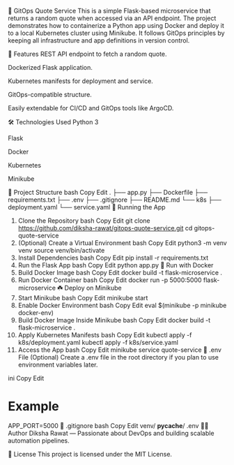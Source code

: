 🎵 GitOps Quote Service
This is a simple Flask-based microservice that returns a random quote when accessed via an API endpoint. The project demonstrates how to containerize a Python app using Docker and deploy it to a local Kubernetes cluster using Minikube. It follows GitOps principles by keeping all infrastructure and app definitions in version control.

🚀 Features
REST API endpoint to fetch a random quote.

Dockerized Flask application.

Kubernetes manifests for deployment and service.

GitOps-compatible structure.

Easily extendable for CI/CD and GitOps tools like ArgoCD.

🛠️ Technologies Used
Python 3

Flask

Docker

Kubernetes

Minikube

📁 Project Structure
bash
Copy
Edit
.
├── app.py
├── Dockerfile
├── requirements.txt
├── .env
├── .gitignore
├── README.md
└── k8s
    ├── deployment.yaml
    └── service.yaml
🧪 Running the App
1. Clone the Repository
bash
Copy
Edit
git clone https://github.com/diksha-rawat/gitops-quote-service.git
cd gitops-quote-service
2. (Optional) Create a Virtual Environment
bash
Copy
Edit
python3 -m venv venv
source venv/bin/activate
3. Install Dependencies
bash
Copy
Edit
pip install -r requirements.txt
4. Run the Flask App
bash
Copy
Edit
python app.py
🐳 Run with Docker
1. Build Docker Image
bash
Copy
Edit
docker build -t flask-microservice .
2. Run Docker Container
bash
Copy
Edit
docker run -p 5000:5000 flask-microservice
☘️ Deploy on Minikube
1. Start Minikube
bash
Copy
Edit
minikube start
2. Enable Docker Environment
bash
Copy
Edit
eval $(minikube -p minikube docker-env)
3. Build Docker Image Inside Minikube
bash
Copy
Edit
docker build -t flask-microservice .
4. Apply Kubernetes Manifests
bash
Copy
Edit
kubectl apply -f k8s/deployment.yaml
kubectl apply -f k8s/service.yaml
5. Access the App
bash
Copy
Edit
minikube service quote-service
📄 .env File (Optional)
Create a .env file in the root directory if you plan to use environment variables later.

ini
Copy
Edit
# Example
APP_PORT=5000
🧾 .gitignore
bash
Copy
Edit
venv/
__pycache__/
.env
👩‍💻 Author
Diksha Rawat — Passionate about DevOps and building scalable automation pipelines.

📜 License
This project is licensed under the MIT License.